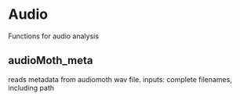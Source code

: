 # Audio
Functions for audio analysis


## audioMoth_meta 
reads metadata from audiomoth wav file. inputs: complete filenames, including path